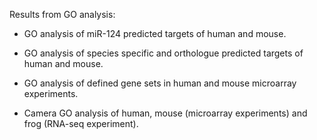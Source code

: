 Results from GO analysis:

* GO analysis of miR-124 predicted targets of human and mouse.

* GO analysis of species specific and orthologue predicted targets of human and mouse. 

* GO analysis of defined gene sets in human and mouse microarray experiments.

* Camera GO analysis of human, mouse (microarray experiments) and frog (RNA-seq experiment).
 
